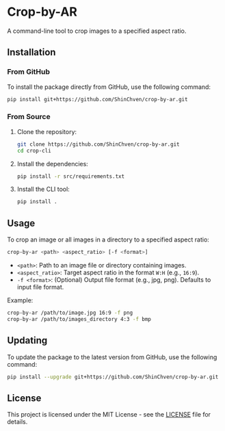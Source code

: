 # Crop-by-AR

A command-line tool to crop images to a specified aspect ratio.

## Installation

### From GitHub

To install the package directly from GitHub, use the following command:

```sh
pip install git+https://github.com/ShinChven/crop-by-ar.git
```

### From Source

1. Clone the repository:
    ```sh
    git clone https://github.com/ShinChven/crop-by-ar.git
    cd crop-cli
    ```

2. Install the dependencies:
    ```sh
    pip install -r src/requirements.txt
    ```

3. Install the CLI tool:
    ```sh
    pip install .
    ```

## Usage

To crop an image or all images in a directory to a specified aspect ratio:

```sh
crop-by-ar <path> <aspect_ratio> [-f <format>]
```

- `<path>`: Path to an image file or directory containing images.
- `<aspect_ratio>`: Target aspect ratio in the format `W:H` (e.g., `16:9`).
- `-f <format>`: (Optional) Output file format (e.g., jpg, png). Defaults to input file format.

Example:

```sh
crop-by-ar /path/to/image.jpg 16:9 -f png
crop-by-ar /path/to/images_directory 4:3 -f bmp
```

## Updating

To update the package to the latest version from GitHub, use the following command:

```sh
pip install --upgrade git+https://github.com/ShinChven/crop-by-ar.git
```

## License

This project is licensed under the MIT License - see the [LICENSE](LICENSE) file for details.
